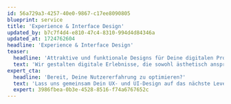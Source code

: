 ```yaml
---
id: 56a729a3-4257-40e0-9867-c17ee8090805
blueprint: service
title: 'Experience & Interface Design'
updated_by: b7c7f4d4-e810-47c4-8310-994d4d84346a
updated_at: 1724762604
headline: 'Experience & Interface Design'
teaser:
  headline: 'Attraktive und funktionale Designs für Deine digitalen Produkte'
  text: 'Wir gestalten digitale Erlebnisse, die sowohl ästhetisch ansprechend als auch intuitiv zu nutzen sind. Durch eine gründliche Analyse der Nutzerbedürfnisse entwickeln wir maßgeschneiderte Designs, die Deine Geschäftsziele optimal unterstützen.'
expert_cta:
  headline: 'Bereit, Deine Nutzererfahrung zu optimieren?'
  text: 'Lass uns gemeinsam Dein UX- und UI-Design auf das nächste Level heben. Kontaktiere uns für ein unverbindliches Beratungsgespräch und erfahre, wie wir Deine digitalen Produkte verbessern können.'
  expert: 3986fbea-0b3e-4528-8516-f74a6767652c
---
```

